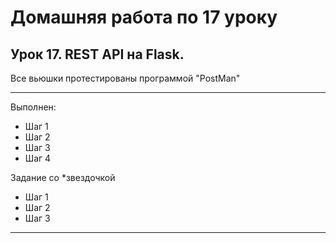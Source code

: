 # Домашняя работа по 17 уроку

## Урок 17. REST API на Flask. 

Все вьюшки протестированы  программой "PostMan"

***
Выполнен:
* Шаг 1
* Шаг 2
* Шаг 3
* Шаг 4

Задание со *звездочкой
* Шаг 1
* Шаг 2
* Шаг 3
***
